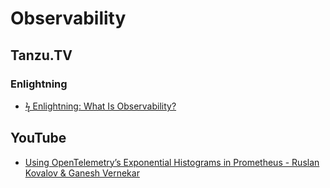 # Observability
## Tanzu.TV
### Enlightning
* [ϟ Enlightning: What Is Observability?](https://www.youtube.com/watch?v=-fCOxnu6FYA)

## YouTube
* [Using OpenTelemetry’s Exponential Histograms in Prometheus - Ruslan Kovalov & Ganesh Vernekar](https://www.youtube.com/watch?v=W2_TpDcess8)
